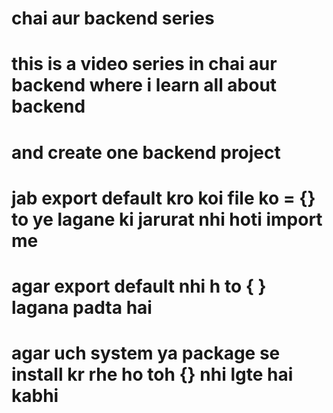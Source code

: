 # chai aur backend series

# this is a video series in chai aur backend where i learn all about backend 
# and create one backend project
# jab export default kro koi file ko = {} to ye lagane ki jarurat nhi hoti import me
# agar export default nhi h to { } lagana padta hai 
# agar uch system ya package se install kr rhe ho toh {} nhi lgte hai kabhi